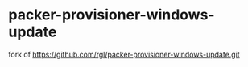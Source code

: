# packer-provisioner-windows-update
fork of https://github.com/rgl/packer-provisioner-windows-update.git
